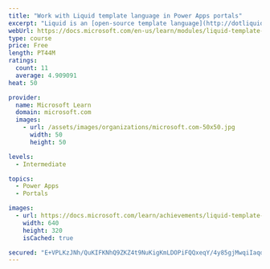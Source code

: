 ```yaml
---
title: "Work with Liquid template language in Power Apps portals"
excerpt: "Liquid is an [open-source template language](http://dotliquidmarkup.org/?azure-portal=true) that is integrated natively into Microsoft Power Apps portals. It acts as a bridge between Common Data Service and the HTML or text output that is sent to the browser. Liquid can be used to add dynamic content to pages and to create a variety of custom templates. Additionally, Liquid provides access only to the data and operations that are explicitly allowed by the portals."
webUrl: https://docs.microsoft.com/en-us/learn/modules/liquid-template-language/
type: course
price: Free
length: PT44M
ratings:
  count: 11
  average: 4.909091
heat: 50

provider:
  name: Microsoft Learn
  domain: microsoft.com
  images:
    - url: /assets/images/organizations/microsoft.com-50x50.jpg
      width: 50
      height: 50

levels:
  - Intermediate

topics:
  - Power Apps
  - Portals

images:
  - url: https://docs.microsoft.com/learn/achievements/liquid-template-language-social.png
    width: 640
    height: 320
    isCached: true

secured: "E+VPLKzJNh/QuKIFKNhQ9ZKZ4t9NuKigKmLDOPiFQQxeqY/4y85gjMwqiIaqd069cWU6AzGztq3fUAhv/X117giUXsihe6ArhkvKc8TMiaXnelnonCJfQW9vfINmBCIm4vFJuWXNAh6ll2tPv/5LIKHQSko7IMkrda+e0v973E5cGTOgpQVlmtq3ZtyJd/2Z9wOM2+NHNM0WCq6Cnwo/eYO/JFAs6afRzYU7fIwpLn0RcgTJzgDb2p39Nf0k0ISoNJfkAgToY6H9G5DX8q/FqzRhO10vw+4mBS1/gslG9IziZJXCATDYiMgMuc9yTUuj6/eeaX09S+YFO91Q2D+tgCaA5zlCs8fczTLi89QjTJEiIrAJ/KCZxVKrumkWNCwQ2BReZmazDJXmPI7NvfMYEQ==;/TJnd7Vj13FDekVZ4EAQUA=="
---
```


